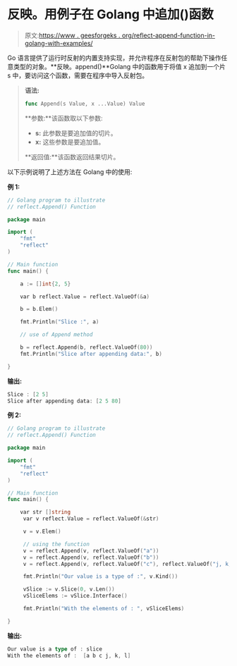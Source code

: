 # 反映。用例子在 Golang 中追加()函数

> 原文:[https://www . geesforgeks . org/reflect-append-function-in-golang-with-examples/](https://www.geeksforgeeks.org/reflect-append-function-in-golang-with-examples/)

Go 语言提供了运行时反射的内置支持实现，并允许程序在反射包的帮助下操作任意类型的对象。**反映。append()**Golang 中的函数用于将值 x 追加到一个片 s 中，要访问这个函数，需要在程序中导入反射包。

> **语法:**
> 
> ```go
> func Append(s Value, x ...Value) Value
> 
> ```
> 
> **参数:**该函数取以下参数:
> 
> *   **s:** 此参数是要追加值的切片。
> *   **x:** 这些参数是要追加值。
> 
> **返回值:**该函数返回结果切片。

以下示例说明了上述方法在 Golang 中的使用:

**例 1:**

```go
// Golang program to illustrate
// reflect.Append() Function

package main

import (
    "fmt"
    "reflect"
)

// Main function
func main() {

    a := []int{2, 5}

    var b reflect.Value = reflect.ValueOf(&a)

    b = b.Elem()

    fmt.Println("Slice :", a)

    // use of Append method

    b = reflect.Append(b, reflect.ValueOf(80))
    fmt.Println("Slice after appending data:", b)

}
```

**输出:**

```go
Slice : [2 5]
Slice after appending data: [2 5 80]

```

**例 2:**

```go
// Golang program to illustrate
// reflect.Append() Function

package main

import (
    "fmt"
    "reflect"
)

// Main function
func main() {

    var str []string
     var v reflect.Value = reflect.ValueOf(&str)

     v = v.Elem()

     // using the function
     v = reflect.Append(v, reflect.ValueOf("a"))
     v = reflect.Append(v, reflect.ValueOf("b"))
     v = reflect.Append(v, reflect.ValueOf("c"), reflect.ValueOf("j, k, l"))

     fmt.Println("Our value is a type of :", v.Kind())

     vSlice := v.Slice(0, v.Len())
     vSliceElems := vSlice.Interface()

     fmt.Println("With the elements of : ", vSliceElems)

}
```

**输出:**

```go
Our value is a type of : slice
With the elements of :  [a b c j, k, l]

```